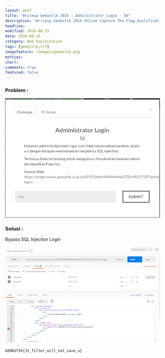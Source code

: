 ```yaml
---
layout: post
title: "Writeup Gemastik 2016 : Administrator Login - 50"
description: "Writeup Gemastik 2016 Online Capture The Flag Qualification"
headline: 
modified: 2016-08-15
date: 2016-08-15
category: Web Exploitation
tags: [gemastik,ctf]
imagefeature: /images/gemastik.png
mathjax: 
chart: 
comments: true
featured: false
---
```


### Problem :

![Administrator Login](/images/administrator-login.png)


### Solusi :

Bypass SQL Injection Login 

![Administrator login flag](/images/administrator-login-flag.png)

`GEMASTIK{JS_filter_will_not_save_u}`